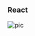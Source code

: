 ### React

![pic](https://raw.githubusercontent.com/tattyola/tic-tac-toe/main/public/images/tic-tac-toe.png)

